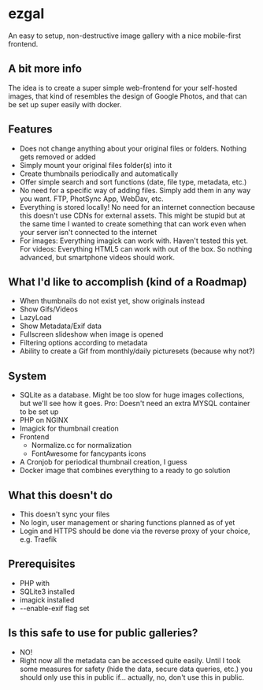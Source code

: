# ezgal
An easy to setup, non-destructive image gallery with a nice mobile-first frontend.

## A bit more info
The idea is to create a super simple web-frontend for your self-hosted images, that kind of resembles the design of Google Photos, and that can be set up super easily with docker. 

## Features
* Does not change anything about your original files or folders. Nothing gets removed or added
* Simply mount your original files folder(s) into it
* Create thumbnails periodically and automatically
* Offer simple search and sort functions (date, file type, metadata, etc.)
* No need for a specific way of adding files. Simply add them in any way you want. FTP, PhotSync App, WebDav, etc.
* Everything is stored locally! No need for an internet connection because this doesn't use CDNs for external assets. This might be stupid but at the same time I wanted to create something that can work even when your server isn't connected to the internet
* For images: Everything imagick can work with. Haven't tested this yet. For videos: Everything HTML5 can work with out of the box. So nothing advanced, but smartphone videos should work.
## What I'd like to accomplish (kind of a Roadmap)
* When thumbnails do not exist yet, show originals instead
* Show Gifs/Videos
* LazyLoad
* Show Metadata/Exif data
* Fullscreen slideshow when image is opened
* Filtering options according to metadata
* Ability to create a Gif from monthly/daily picturesets (because why not?)

## System
* SQLite as a database. Might be too slow for huge images collections, but we'll see how it goes. Pro: Doesn't need an extra MYSQL container to be set up
* PHP on NGINX
* Imagick for thumbnail creation
* Frontend
  * Normalize.cc for normalization
  * FontAwesome for fancypants icons
* A Cronjob for periodical thumbnail creation, I guess
* Docker image that combines everything to a ready to go solution

## What this doesn't do
* This doesn't sync your files
* No login, user management or sharing functions planned as of yet
* Login and HTTPS should be done via the reverse proxy of your choice, e.g. Traefik

## Prerequisites
* PHP with
 * SQLite3 installed
 * imagick installed
 * --enable-exif flag set
 
 ## Is this safe to use for public galleries?
 * NO!
 * Right now all the metadata can be accessed quite easily. Until I took some measures for safety (hide the data, secure data queries, etc.) you should only use this in public if... actually, no, don't use this in public.
